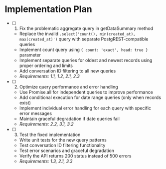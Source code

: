 # Implementation Plan

- [ ] 1. Fix the problematic aggregate query in getDataSummary method
  - Replace the invalid `.select('count(), min(created_at), max(created_at)')` query with separate PostgREST-compatible queries
  - Implement count query using `{ count: 'exact', head: true }` parameter
  - Implement separate queries for oldest and newest records using proper ordering and limits
  - Add conversation ID filtering to all new queries
  - _Requirements: 1.1, 1.2, 2.1, 2.3_

- [ ] 2. Optimize query performance and error handling
  - Use Promise.all for independent queries to improve performance
  - Add conditional execution for date range queries (only when records exist)
  - Implement individual error handling for each query with specific error messages
  - Maintain graceful degradation if date queries fail
  - _Requirements: 2.2, 3.1, 3.2_

- [ ] 3. Test the fixed implementation
  - Write unit tests for the new query patterns
  - Test conversation ID filtering functionality
  - Test error scenarios and graceful degradation
  - Verify the API returns 200 status instead of 500 errors
  - _Requirements: 1.3, 2.1, 3.3_